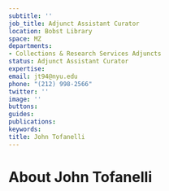 ```yaml
---
subtitle: ''
job_title: Adjunct Assistant Curator
location: Bobst Library
space: MZ
departments:
- Collections & Research Services Adjuncts
status: Adjunct Assistant Curator
expertise: 
email: jt94@nyu.edu
phone: "(212) 998-2566"
twitter: ''
image: ''
buttons: 
guides: 
publications: 
keywords: 
title: John Tofanelli
---
```


# About John Tofanelli